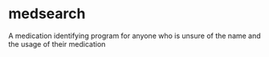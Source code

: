 # medsearch
A medication identifying program for anyone who is unsure of the name and the usage of their medication

